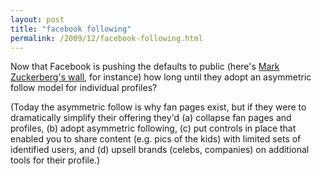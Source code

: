 ```yaml
---
layout: post
title: "facebook following"
permalink: /2009/12/facebook-following.html
---
```


Now that Facebook is pushing the defaults to public (here's [Mark Zuckerberg's wall](http://www.facebook.com/zuck#/zuck?v=wall), for instance) how long until they adopt an asymmetric follow model for individual profiles?

(Today the asymmetric follow is why fan pages exist, but if they were to dramatically simplify their offering they'd (a) collapse fan pages and profiles, (b) adopt asymmetric following, (c) put controls in place that enabled you to share content (e.g. pics of the kids) with limited sets of identified users, and (d) upsell brands (celebs, companies) on additional tools for their profile.)